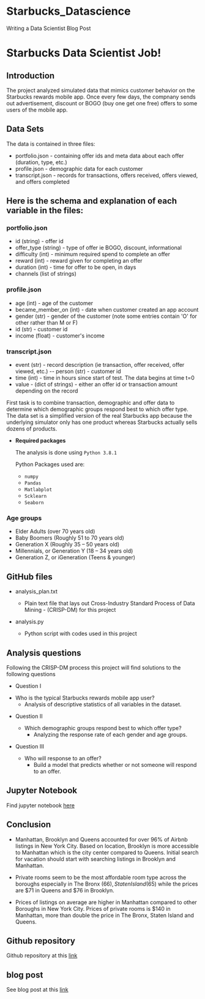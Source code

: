 # Starbucks_Datascience

Writing a Data Scientist Blog Post

# Starbucks Data Scientist Job!

## Introduction
The project analyzed simulated data that mimics customer behavior on the Starbucks rewards mobile app. Once every few days, the compnany  sends out advertisement,  discount or BOGO (buy one get one free) offers to some users of the mobile app.

## Data Sets
The data is contained in three files:

- portfolio.json - containing offer ids and meta data about each offer (duration, type, etc.)
- profile.json - demographic data for each customer
- transcript.json - records for transactions, offers received, offers viewed, and offers completed

## Here is the schema and explanation of each variable in the files:

### portfolio.json

- id (string) - offer id
- offer_type (string) - type of offer ie BOGO, discount, informational
- difficulty (int) - minimum required spend to complete an offer
- reward (int) - reward given for completing an offer
- duration (int) - time for offer to be open, in days
- channels (list of strings)

### profile.json

- age (int) - age of the customer
- became_member_on (int) - date when customer created an app account
- gender (str) - gender of the customer (note some entries contain 'O' for other rather than M or F)
- id (str) - customer id
- income (float) - customer's income

### transcript.json

- event (str) - record description (ie transaction, offer received, offer viewed, etc.)
-- person (str) - customer id
- time (int) - time in hours since start of test. The data begins at time t=0
- value - (dict of strings) - either an offer id or transaction amount depending on the record

First task is to combine transaction, demographic and offer data to determine which demographic groups respond best to which offer type. The data set is a simplified version of the real Starbucks app because the underlying simulator only has one product whereas Starbucks actually sells dozens of products.

* **Required packages** 
  
  The analysis is done using `Python 3.8.1` 
  
  Python Packages used are: 
  
    - `numpy`
    - `Pandas`
    - `Matlabplot`
    - `Scklearn`
    - `Seaborn`
    
    
###  Age groups
- Elder Adults (over 70 years old)
- Baby Boomers (Roughly 51 to 70 years old)
- Generation X (Roughly 35 – 50 years old)
- Millennials, or Generation Y (18 – 34 years old)
- Generation Z, or iGeneration (Teens & younger)


 ## GitHub files
 * analysis_plan.txt
    - Plain text file that lays out Cross-Industry Standard Process of Data Mining - (CRISP-DM) for this project
  
 * analysis.py
    - Python script with codes used in this project
    
 
 ## Analysis questions
 Following the CRISP-DM process this project will find solutions to the following questions
 
 * Question I
  - Who is the typical Starbucks rewards mobile app user?
    -  Analysis of descriptive statistics of all variables in the dataset.

* Question II
   - Which demographic groups respond best to which offer type?
      -  Analyzing the response rate of each gender and age groups.

* Question III
  - Who will response to an offer? 
    - Build a model that predicts whether or not someone will respond to an offer.

## Jupyter Notebook
Find jupyter notebook [here](https://github.com/jocoder22/NewYork_Airbnb/blob/master/analysis.ipynb)

## Conclusion
* Manhattan, Brooklyn and Queens accounted for over 96% of Airbnb listings in New York City. Based on location, Brooklyn is more accessible to Manhattan which is the city center compared to Queens. Initial search for vacation should start with searching listings in Brooklyn and Manhattan.

* Private rooms seem to be the most affordable room type across the boroughs especially in The Bronx ($66), Staten Island ($65) while the prices are $71 in Queens and $76 in Brooklyn.

* Prices of listings on average are higher in Manhattan compared to other Boroughs in New York City. Prices of private rooms is $140 in Manhattan, more than double the price in The Bronx, Staten Island and Queens.

## Github repository 
Github repository at this [link](https://github.com/jocoder22/Starbucks_Datascience)

## blog post 
See blog post at this [link](https://medium.com/@okigbookey/special-new-york-city-airbnb-rooms-made-for-you-4699a4584144) 
   


